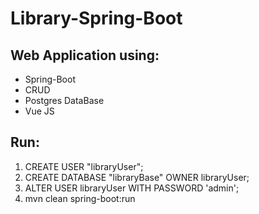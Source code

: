 # Library-Spring-Boot

## Web Application using:
<ul>
<li>Spring-Boot</li>
<li>CRUD</li>
<li>Postgres DataBase</li>
<li>Vue JS</li>
</ul>

## Run:

<ol>
<li>CREATE USER "libraryUser";</li>
<li>CREATE DATABASE "libraryBase" OWNER libraryUser;</li>
<li>ALTER USER libraryUser WITH PASSWORD 'admin';</li>
<li>mvn clean spring-boot:run</li>
</ol>
